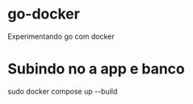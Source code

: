 # go-docker
Experimentando go com docker

# Subindo no a app e banco 
sudo docker compose up --build
